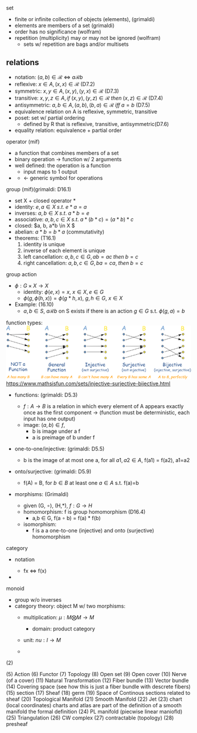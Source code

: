 set 
- finite or infinite collection of objects (elements), (grimaldi)
- elements are members of a set (grimaldi)
- order has no significance (wolfram)
- repetition (multiplicity) may or may not be ignored (wolfram)
    - sets w/ repetition are bags and/or multisets

relations
- 
- notation: $(a,b) \in \mathscr{R}$ <=> $a\mathscr{R}b$
- reflexive:  $x \in A, (x,x) \in \mathscr{R}$ (D7.2)
- symmetric: $x,y \in A, (x,y), (y,x) \in \mathscr{R}$ (D7.3)
- transitive: $x,y,z \in A, if\; (x,y), (y,z) \in \mathscr{R} \;then\; (x,z) \in \mathscr{R}$ (D7.4)
- antisymmetric: $a,b \in A, (a,b), (b,a) \in \mathscr{R} \;iff\; a=b$ (D7.5)
- equivalence relation on A is reflexive, symmetric, transitive
- poset: set w/ partial ordering 
    - defined by R that is reflexive, transitive, antisymmetric(D7.6)
 - equality relation: equivalence + partial order

operator (mif)
- a function that combines members of a set
- binary operation -> function w/ 2 arguments
- well defined: the operation is a function
    - input maps to 1 output
- * <- generic symbol for operations

group (mif)(grimaldi: D16.1)
- set  X + closed operator *
- identity: $e, a \in X \;s.t.\; e*a = a$
- inverses: $a,b \in X \;s.t.\; a*b = e$
- associative: $a,b, c \in X \;s.t.\; a*(b*c) = (a*b)*c$
- closed: $a, b, a*b \in X $
- abelian: $a*b = b*a$ (commutativity) 
- theorems: (T16.1)
    1. identity is unique
    2. inverse of each element is unique
    3. left cancellation: $a, b, c \in G, ab = ac \;then\; b=c$
    4. right cancellation: $a, b, c \in G, ba = ca, \;then\; b=c$

group action 
- $\phi: G \times X \rightarrow X$
    - identity: $\phi (e, x) = x$, $x \in X, e\in G$
    - $\phi(g, \phi(h, x)) = \phi(g*h, x)$, $g, h \in G$, $x \in X$
- Example: (16.10)
    - $a, b \in S$, $a\mathscr{R}b$ on S exists if there is an action $g \in G$ s.t. $\phi(g, a) = b$

function types:
![](figures\function-mapping.png)
https://www.mathsisfun.com/sets/injective-surjective-bijective.html
- functions: (grimaldi: D5.3)
    - $f: A \rightarrow B$ is a relation in which every element of A appears exactly once as the first component -> (function must be deterministic, each input has one output)
    - image: $(a,b) \in f$, 
        - b is image under a f
        - a is preimage of b under f 
- one-to-one/injective: (grimaldi: D5.5)
    - b is the image of at most one a, for all $a1, a2 \in A$, f(a1) = f(a2), a1=a2
- onto/surjective: (grimaldi: D5.9)
    - f(A) = B, for $b \in B$ at least one $a \in A$ s.t. f(a)=b

- morphisms: (Grimaldi) 
    - given (G, $\circ$), (H,*), $f: G \rightarrow H$
    - homomorphism: f is group homomorphism (D16.4)
        - a,b $\in$ G, f(a $\circ$ b) = f(a) * f(b) 
    - isomorphism: 
        - f is a a one-to-one (injective) and onto (surjective) homomorphism



category
- notation
    - fx <=> f(x)

-


monoid
- group w/o inverses
- category theory: object M w/ two morphisms:
    - multiplication: $\mu: M \bigotimes M \rightarrow M$ 
        - domain: product category
    - unit: $nu: I \rightarrow M$

    - 
(2) 


(5) Action
(6) Functor
(7) Topology
(8) Open set
(9) Open cover
(10) Nerve (of a cover)
(11) Natural Transformation
(12) Fiber bundle
(13) Vector bundle
(14) Covering space (see how this is just a fiber bundle with descrete fibers)
(15) section
(17) Sheaf
(18) germ
(19) Space of Continous sections related to sheaf
(20) Topological Manifold
(21) Smooth Manifold
(22) Jet 
(23) chart (local coordinates)
charts and atlas are part of the definition of a smooth manifold
the formal definition
(24) PL manifold (piecwise linear maniofld)
(25) Triangulation
(26) CW complex
(27) contractable (topology)
(28) presheaf